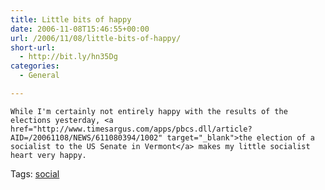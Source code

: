 ```yaml
---
title: Little bits of happy
date: 2006-11-08T15:46:55+00:00
url: /2006/11/08/little-bits-of-happy/
short-url:
  - http://bit.ly/hn35Dg
categories:
  - General

---
```

<div class='microid-mailto+http:sha1:7fa5f9530de5027d1e3c0751aaa317d87f544ef9'>
  
    While I'm certainly not entirely happy with the results of the elections yesterday, <a href="http://www.timesargus.com/apps/pbcs.dll/article?AID=/20061108/NEWS/611080394/1002" target="_blank">the election of a socialist to the US Senate in Vermont</a> makes my little socialist heart very happy.
  
</div>

<div class="st-post-tags">
  Tags: <a href="http://www.cavort.org/tag/social/" title="social" rel="tag">social</a><br />
</div>
